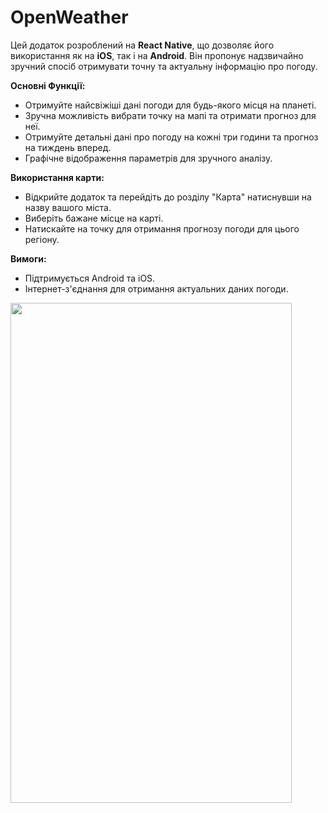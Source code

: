 # OpenWeather
Цей додаток розроблений на __React Native__, що дозволяє його використання як на __iOS__, так і на __Android__. Він пропонує надзвичайно зручний спосіб отримувати точну та актуальну інформацію про погоду.

  **Основні Функції:** 
  - Отримуйте найсвіжіші дані погоди для будь-якого місця на планеті.
  - Зручна можливість вибрати точку на мапі та отримати прогноз для неї.
  - Отримуйте детальні дані про погоду на кожні три години та прогноз на тиждень вперед.
  - Графічне відображення параметрів для зручного аналізу.

  **Використання карти:** 
  - Відкрийте додаток та перейдіть до розділу "Карта" натиснувши на назву вашого міста.
  - Виберіть бажане місце на карті.
  - Натискайте на точку для отримання прогнозу погоди для цього регіону.

  **Вимоги:** 
  - Підтримується Android та iOS.
  - Інтернет-з'єднання для отримання актуальних даних погоди.
    
<img src="https://github.com/Parazit15D/OpenWeather/blob/master/gif/WeatherGIF.gif" height="800" width="450"/>
